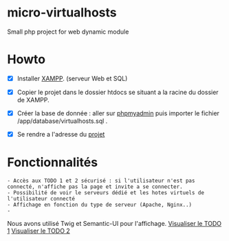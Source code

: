 # micro-virtualhosts
Small php project for web dynamic module

# Howto

- [x] Installer [XAMPP](https://www.apachefriends.org/fr/index.html). (serveur Web et SQL)
- [x] Copier le projet dans le dossier htdocs se situant a la racine du dossier de XAMPP.
- [x] Créer la base de donnée : aller sur [phpmyadmin](http://127.0.0.1/phpmyadmin/server_import.php?db=) puis importer le fichier /app/database/virtualhosts.sql .
- [x] Se rendre a l'adresse du [projet](http://127.0.0.1/micro-virtualhosts/)




# Fonctionnalités

    - Accès aux TODO 1 et 2 sécurisé : si l'utilisateur n'est pas connecté, n'affiche pas la page et invite a se connecter.
    - Possibilité de voir le serveurs dédié et les hotes virtuels de l'utilisateur connecté 
    - Affichage en fonction du type de serveur (Apache, Nginx..)
    - 
Nous avons utilisé Twig et Semantic-UI pour l'affichage.
[Visualiser le TODO 1](http://127.0.0.1/micro-virtualhosts/my)
[Visualiser le TODO 2](http://127.0.0.1/micro-virtualhosts/display/host/1)



